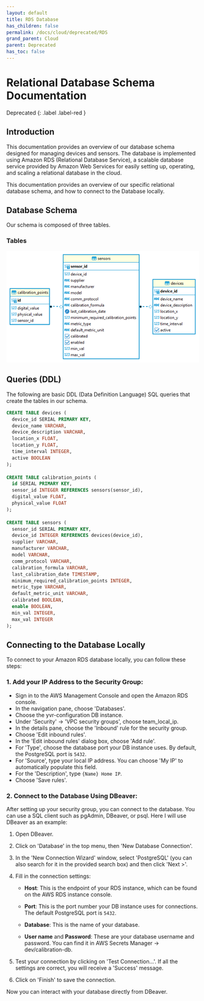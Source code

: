 ```yaml
---
layout: default
title: RDS Database
has_children: false
permalink: /docs/cloud/deprecated/RDS
grand_parent: Cloud
parent: Deprecated
has_toc: false
---
```


# Relational Database Schema Documentation

Deprecated
{: .label .label-red }

## Introduction

This documentation provides an overview of our database schema designed for managing devices and sensors. The database is implemented using Amazon RDS (Relational Database Service), a scalable database service provided by Amazon Web Services for easily setting up, operating, and scaling a relational database in the cloud.

This documentation provides an overview of our specific relational database schema, and how to connect to the Database locally.

## Database Schema

Our schema is composed of three tables.

### Tables

![Diagram](/cloud/assets/RDS/DB_Schema.png)

## Queries (DDL)

The following are basic DDL (Data Definition Language) SQL queries that create the tables in our schema.

```sql
CREATE TABLE devices (
  device_id SERIAL PRIMARY KEY,
  device_name VARCHAR,
  device_description VARCHAR,
  location_x FLOAT,
  location_y FLOAT,
  time_interval INTEGER,
  active BOOLEAN
);

CREATE TABLE calibration_points (
  id SERIAL PRIMARY KEY,
  sensor_id INTEGER REFERENCES sensors(sensor_id),
  digital_value FLOAT,
  physical_value FLOAT
);

CREATE TABLE sensors (
  sensor_id SERIAL PRIMARY KEY,
  device_id INTEGER REFERENCES devices(device_id),
  supplier VARCHAR,
  manufacturer VARCHAR,
  model VARCHAR,
  comm_protocol VARCHAR,
  calibration_formula VARCHAR,
  last_calibration_date TIMESTAMP,
  minimum_required_calibration_points INTEGER,
  metric_type VARCHAR,
  default_metric_unit VARCHAR,
  calibrated BOOLEAN,
  enable BOOLEAN,
  min_val INTEGER,
  max_val INTEGER
);
```

## Connecting to the Database Locally

To connect to your Amazon RDS database locally, you can follow these steps:

### 1. Add your IP Address to the Security Group:

- Sign in to the AWS Management Console and open the Amazon RDS console.
- In the navigation pane, choose 'Databases'.
- Choose the yvr-configuration DB instance.
- Under 'Security' -> 'VPC security groups', choose team_local_ip.
- In the details pane, choose the 'Inbound' rule for the security group.
- Choose 'Edit inbound rules'.
- In the 'Edit inbound rules' dialog box, choose 'Add rule'.
- For 'Type', choose the database port your DB instance uses. By default, the PostgreSQL port is `5432`.
- For 'Source', type your local IP address. You can choose 'My IP' to automatically populate this field.
- For the 'Description', type `{Name} Home IP`.
- Choose 'Save rules'.

### 2. Connect to the Database Using DBeaver:

After setting up your security group, you can connect to the database. You can use a SQL client such as pgAdmin, DBeaver, or psql. Here I will use DBeaver as an example:

1. Open DBeaver.

2. Click on 'Database' in the top menu, then 'New Database Connection'.

3. In the 'New Connection Wizard' window, select 'PostgreSQL' (you can also search for it in the provided search box) and then click 'Next >'.

4. Fill in the connection settings:

   - **Host**: This is the endpoint of your RDS instance, which can be found on the AWS RDS instance console.

   - **Port**: This is the port number your DB instance uses for connections. The default PostgreSQL port is `5432`.

   - **Database**: This is the name of your database.

   - **User name** and **Password**: These are your database username and password. You can find it in AWS Secrets Manager -> dev/calibration-db.

5. Test your connection by clicking on 'Test Connection...'. If all the settings are correct, you will receive a 'Success' message.

6. Click on 'Finish' to save the connection.

Now you can interact with your database directly from DBeaver.
